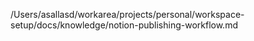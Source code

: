 /Users/asallasd/workarea/projects/personal/workspace-setup/docs/knowledge/notion-publishing-workflow.md